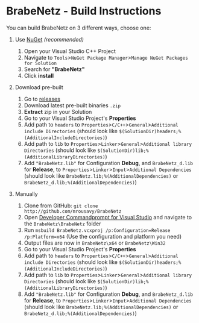 # BrabeNetz - Build Instructions

You can build BrabeNetz on 3 different ways, choose one:


1. Use [NuGet](https://www.nuget.org/packages/BrabeNetz) _(recommended)_
	1. Open your Visual Studio C++ Project
	2. Navigate to `Tools`>`NuGet Package Manager`>`Manage NuGet Packages for Solution`
	3. Search for **"BrabeNetz"**
	4. Click **install**

2. Download pre-built
	1. Go to [releases](https://github.com/mrousavy/BrabeNetz/releases/latest)
	2. Download latest pre-built binaries `.zip`
	3. **Extract** zip in your Solution
	4. Go to your Visual Studio Project's **Properties**
	5. Add path to `headers` to `Properties`>`C/C++`>`General`>`Additional include Directories` (should look like `$(SolutionDir)headers;%(AdditionalIncludeDirectories)`)
	6. Add path to `lib` to `Properties`>`Linker`>`General`>`Additional library Directories` (should look like `$(SolutionDir)lib;%(AdditionalLibraryDirectories)`)
	7. Add `"BrabeNetz.lib"` for Configuration **Debug**, and `BrabeNetz_d.lib` for **Release**, to `Properties`>`Linker`>`Input`>`Additional Dependencies` (should look like `BrabeNetz.lib;%(AdditionalDependencies)` or `BrabeNetz_d.lib;%(AdditionalDependencies)`)

3. Manually
	1. Clone from GitHub: `git clone http://github.com/mrousavy/BrabeNetz`
	2. Open [Developer Commandprompt for Visual Studio](https://docs.microsoft.com/en-us/dotnet/framework/tools/developer-command-prompt-for-vs) and navigate to the `BrabeNetz\BrabeNetz` folder
	3. Run `msbuild BrabeNetz.vcxproj /p:Configuration=Release /p:Platform=x64` (Use the configuration and platform you need)
	4. Output files are now in `BrabeNetz\x64` or `BrabeNetz\Win32`
	5. Go to your Visual Studio Project's **Properties**
	6. Add path to `headers` to `Properties`>`C/C++`>`General`>`Additional include Directories` (should look like `$(SolutionDir)headers;%(AdditionalIncludeDirectories)`)
	7. Add path to `lib` to `Properties`>`Linker`>`General`>`Additional library Directories` (should look like `$(SolutionDir)lib;%(AdditionalLibraryDirectories)`)
	8. Add `"BrabeNetz.lib"` for Configuration **Debug**, and `BrabeNetz_d.lib` for **Release**, to `Properties`>`Linker`>`Input`>`Additional Dependencies` (should look like `BrabeNetz.lib;%(AdditionalDependencies)` or `BrabeNetz_d.lib;%(AdditionalDependencies)`)
